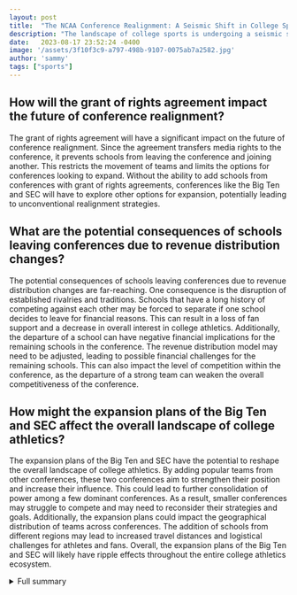 ```yaml
---
layout: post
title:  "The NCAA Conference Realignment: A Seismic Shift in College Sports"
description: "The landscape of college sports is undergoing a seismic shift as conferences engage in a fierce battle for supremacy. Read on to learn about the factors influencing conference realignment and the potential impact on college athletics."
date:   2023-08-17 23:52:24 -0400
image: '/assets/3f10f3c9-a797-498b-9107-0075ab7a2582.jpg'
author: 'sammy'
tags: ["sports"]
---
```


## How will the grant of rights agreement impact the future of conference realignment?
The grant of rights agreement will have a significant impact on the future of conference realignment. Since the agreement transfers media rights to the conference, it prevents schools from leaving the conference and joining another. This restricts the movement of teams and limits the options for conferences looking to expand. Without the ability to add schools from conferences with grant of rights agreements, conferences like the Big Ten and SEC will have to explore other options for expansion, potentially leading to unconventional realignment strategies.

## What are the potential consequences of schools leaving conferences due to revenue distribution changes?
The potential consequences of schools leaving conferences due to revenue distribution changes are far-reaching. One consequence is the disruption of established rivalries and traditions. Schools that have a long history of competing against each other may be forced to separate if one school decides to leave for financial reasons. This can result in a loss of fan support and a decrease in overall interest in college athletics. Additionally, the departure of a school can have negative financial implications for the remaining schools in the conference. The revenue distribution model may need to be adjusted, leading to possible financial challenges for the remaining schools. This can also impact the level of competition within the conference, as the departure of a strong team can weaken the overall competitiveness of the conference.

## How might the expansion plans of the Big Ten and SEC affect the overall landscape of college athletics?
The expansion plans of the Big Ten and SEC have the potential to reshape the overall landscape of college athletics. By adding popular teams from other conferences, these two conferences aim to strengthen their position and increase their influence. This could lead to further consolidation of power among a few dominant conferences. As a result, smaller conferences may struggle to compete and may need to reconsider their strategies and goals. Additionally, the expansion plans could impact the geographical distribution of teams across conferences. The addition of schools from different regions may lead to increased travel distances and logistical challenges for athletes and fans. Overall, the expansion plans of the Big Ten and SEC will likely have ripple effects throughout the entire college athletics ecosystem.

<details>
  <summary>Full summary</summary>
The NCAA conference realignment is a hot topic, with the Big Ten and SEC at the forefront of discussions. Both conferences have made it clear that they do not have much desire to add schools like Clemson and Florida State from the ACC, citing various reasons.<br><br>One factor contributing to the reluctance of the Big Ten and SEC to consider adding ACC schools is the ACC's grant of rights agreement. This agreement seems to prevent such movements and has a significant impact on realignment possibilities. The ACC's grant of rights lasts until June 30, 2036, and effectively transfers media rights to the conference. This makes challenging the agreement risky and expensive, as demonstrated by recent analyses.<br><br>The Big Ten and SEC, on the other hand, have ambitious expansion plans. They aim to have a total of 34 teams by the 2024 season, including popular teams from the NCAA. Recent realignment movements have already seen schools like Washington, Oregon, UCLA, and USC join the Big Ten, reshaping the college sports landscape. As a result, the Pac-12 now only has four teams left, and the Mountain West and the AAC are competing to add the remaining Pac-12 teams.<br><br>Stanford and Cal, two prestigious institutions, were under consideration to join the ACC. However, they fell one vote short of approval, leaving their fate uncertain. The ACC's potential expansion options include exploring California and Stanford, despite their unknown financial value. There is speculation that these schools would be a better fit for the AAC or even other conferences.<br><br>Media rights deals and revenue sharing have become significant concerns due to the shifting landscape in college sports. The changing dynamics have raised questions about the future of college athletics and the sustainability of revenue distribution. Florida State, in particular, has expressed the possibility of leaving the ACC due to revenue distribution changes, adding another layer of complexity to the ongoing conference realignment discussions.<br><br>Amidst the uncertainty and speculations, one thing is clear - the concerns over media rights deals and revenue sharing are expected to decrease movement across conferences. The value of media rights money is being debated against other sources of revenue, with the belief that joining a stronger conference does not necessarily make a team more competitive.<br><br>In conclusion, the NCAA conference realignment is an intriguing battle for supremacy that is reshaping the landscape of college sports. With the Big Ten and SEC expanding their reach, the ACC navigating through grant of rights agreements, and the Pac-12 facing the risk of losing more teams, the future of college athletics hangs in the balance. As negotiations, debates, and speculations continue, only time will tell how the conference realignment saga will unfold.
</details>
